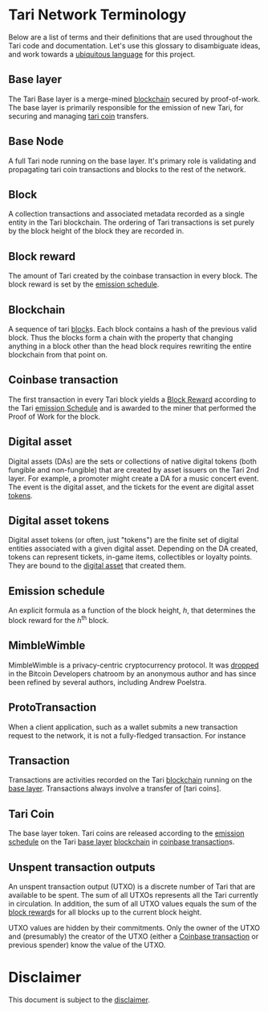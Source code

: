 # Tari Network Terminology
Below are a list of terms and their definitions that are used throughout the Tari code and documentation. Let's use 
this glossary to disambiguate ideas, and work towards a 
[ubiquitous language](https://blog.carbonfive.com/2016/10/04/ubiquitous-language-the-joy-of-naming/) for this project.  

## Base layer
[Base Layer]: #Base-layer 'The Tari layer handling payments and secured by proof of work'

The Tari Base layer is a merge-mined [blockchain] secured by proof-of-work. The base layer is primarily responsible for 
the emission of new Tari, for securing and managing [tari coin] transfers.

## Base Node
[base node]: #base-node 'A full Tari node running on the base layer, validating and propagating tari coin 
transactions and blocks'

A full Tari node running on the base layer. It's primary role is validating and propagating tari coin transactions 
and blocks to the rest of the network.

## Block
[block]: #Block 'A collection transactions and associated metadata recorded as a single entity in the Tari blockchain'

A collection transactions and associated metadata recorded as a single entity in the Tari blockchain. The ordering of
 Tari transactions is set purely by the block height of the block they are recorded in. 

## Block reward
[block reward]: #Block-reward 'The amount of Tari created in every block'

The amount of Tari created by the coinbase transaction in every block. The block reward is set by the 
[emission schedule].

## Blockchain
[blockchain]: #Blockchain 'The linked sequence of Tari blocks on the Tari base layer'

A sequence of tari [block]s. Each block contains a hash of the previous valid block. Thus the blocks form a chain 
with the property that changing anything in a block other than the head block requires rewriting the entire 
blockchain from that point on.

## Coinbase transaction 
[coinbase transaction]: #Coinbase-transaction 

The first transaction in every Tari block yields a [Block Reward] according to the Tari [emission Schedule] and is 
awarded to the miner that performed the Proof of Work for the block.

## Digital asset
[digital asset]: #digital-asset 'Sets of Native digital tokens, both fungible and non-fungible that are created by 
asset issuers on the Tari 2nd layer'

Digital assets (DAs) are the sets or collections of native digital tokens (both fungible and non-fungible) that are 
created
 by asset issuers on the Tari 2nd layer. For example, a promoter might create a DA for a music concert event. The 
 event is the digital asset, and the tickets for the event are digital asset [tokens].
 
## Digital asset tokens
[tokens]: #Digital-asset-tokens 'or just, "tokens". The tokens associated with a given digital asset. Tokens are created
 by asset issuers'

Digital asset tokens (or often, just "tokens") are the finite set of digital entities associated with a given digital 
asset. Depending on the DA created, tokens can represent tickets, in-game items, collectibles or loyalty points. They
 are bound to the [digital asset] that created them.

## Emission schedule
[emission schedule]: #emission-schedule 

An explicit formula as a function of the block height, _h_, that determines the block reward for the 
_h_<sup>th</sup> block.

## MimbleWimble
[mimblewimble]: #mimblewimble 'a privacy-centric cryptocurrency protocol'
MimbleWimble is a privacy-centric cryptocurrency protocol. It was [dropped](https://download.wpsoftware.net/bitcoin/wizardry/mimblewimble.txt) in the Bitcoin 
Developers chatroom by an anonymous author and has since been refined by several authors, including Andrew Poelstra.

## ProtoTransaction
[prototransaction]: #prototransaction 'A new transaction from a client, such as a wallet'

When a client application, such as a wallet submits a new transaction request to the network, it is not a 
fully-fledged transaction. For instance 

## Transaction
[transaction]: #transaction 'Base layer tari coin transfers.'

Transactions are activities recorded on the Tari [blockchain] running on the [base layer]. Transactions always 
involve a transfer of [tari coins].

## Tari Coin
[tari coin]: #tari-coin 'The base layer token'

The base layer token. Tari coins are released according to the [emission schedule] on the Tari [base layer] 
[blockchain] in [coinbase transaction]s.
 
## Unspent transaction outputs
[utxo]: #unspent-transaction-outputs

An unspent transaction output (UTXO) is a discrete number of Tari that are available to be spent. The sum of all 
UTXOs represents all the Tari currently in circulation. In addition, the sum of all UTXO values equals the sum of the
 [block reward]s for all blocks up to the current block height.
 
UTXO values are hidden by their commitments. Only the owner of the UTXO and (presumably) the creator of the UTXO 
(either a [Coinbase transaction] or previous spender) know the value of the UTXO.

# Disclaimer

This document is subject to the [disclaimer](../DISCLAIMER.md). 